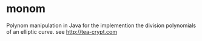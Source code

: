 # monom
Polynom manipulation in Java
for the  implemention the division polynomials  of an elliptic curve.
see http://tea-crypt.com
